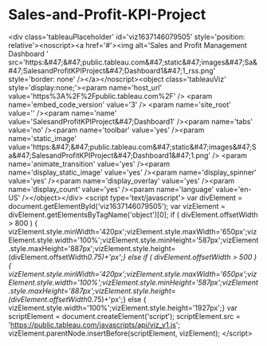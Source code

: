 # Sales-and-Profit-KPI-Project
&lt;div class='tableauPlaceholder' id='viz1637146079505' style='position: relative'>&lt;noscript>&lt;a href='#'>&lt;img alt='Sales and Profit Management Dashboard ' src='https:&amp;#47;&amp;#47;public.tableau.com&amp;#47;static&amp;#47;images&amp;#47;Sa&amp;#47;SalesandProfitKPIProject&amp;#47;Dashboard1&amp;#47;1_rss.png' style='border: none' />&lt;/a>&lt;/noscript>&lt;object class='tableauViz'  style='display:none;'>&lt;param name='host_url' value='https%3A%2F%2Fpublic.tableau.com%2F' /> &lt;param name='embed_code_version' value='3' /> &lt;param name='site_root' value='' />&lt;param name='name' value='SalesandProfitKPIProject&amp;#47;Dashboard1' />&lt;param name='tabs' value='no' />&lt;param name='toolbar' value='yes' />&lt;param name='static_image' value='https:&amp;#47;&amp;#47;public.tableau.com&amp;#47;static&amp;#47;images&amp;#47;Sa&amp;#47;SalesandProfitKPIProject&amp;#47;Dashboard1&amp;#47;1.png' /> &lt;param name='animate_transition' value='yes' />&lt;param name='display_static_image' value='yes' />&lt;param name='display_spinner' value='yes' />&lt;param name='display_overlay' value='yes' />&lt;param name='display_count' value='yes' />&lt;param name='language' value='en-US' />&lt;/object>&lt;/div>                &lt;script type='text/javascript'>                    var divElement = document.getElementById('viz1637146079505');                    var vizElement = divElement.getElementsByTagName('object')[0];                    if ( divElement.offsetWidth > 800 ) { vizElement.style.minWidth='420px';vizElement.style.maxWidth='650px';vizElement.style.width='100%';vizElement.style.minHeight='587px';vizElement.style.maxHeight='887px';vizElement.style.height=(divElement.offsetWidth*0.75)+'px';} else if ( divElement.offsetWidth > 500 ) { vizElement.style.minWidth='420px';vizElement.style.maxWidth='650px';vizElement.style.width='100%';vizElement.style.minHeight='587px';vizElement.style.maxHeight='887px';vizElement.style.height=(divElement.offsetWidth*0.75)+'px';} else { vizElement.style.width='100%';vizElement.style.height='1927px';}                     var scriptElement = document.createElement('script');                    scriptElement.src = 'https://public.tableau.com/javascripts/api/viz_v1.js';                    vizElement.parentNode.insertBefore(scriptElement, vizElement);                &lt;/script>

